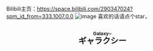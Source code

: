Bilibili主页：https://space.bilibili.com/290347024?spm_id_from=333.1007.0.0
![image](https://llwiki.org/mediawiki/img_auth.php/thumb/7/72/Sumire_img.png/270px-Sumire_img.png)
喜欢的话请点个star， <h2 align="center"><ruby>ギャラクシー<rt><h3>Galaxy~</h3></rt></ruby></h2>
